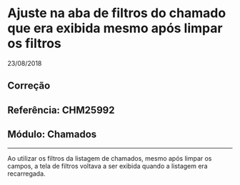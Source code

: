 # Ajuste na aba de filtros do chamado que era exibida mesmo após limpar os filtros
23/08/2018
## Correção
## Referência: CHM25992
## Módulo: Chamados
***

Ao utilizar os filtros da listagem de chamados, mesmo após limpar os campos, a tela de filtros voltava a ser exibida quando a listagem era recarregada.